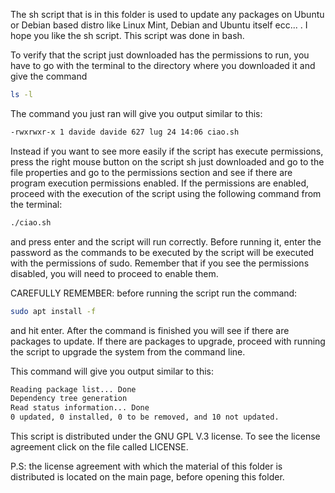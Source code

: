The sh script that is in this folder is used to update any packages on Ubuntu or Debian based
distro like Linux Mint, Debian and Ubuntu itself ecc... . I hope you like the sh script.
This script was done in bash. 

To verify that the script just downloaded has the permissions to run, you have to go with the terminal to the directory where you downloaded it and give the command

```bash
ls -l
```

The command you just ran will give you output similar to this:

```bash
-rwxrwxr-x 1 davide davide 627 lug 24 14:06 ciao.sh
```

Instead if you want to see more easily if the script has execute permissions, press the right mouse button on the script sh just downloaded and go to the file properties and go to the permissions section and see if there are program execution permissions enabled. If the permissions are enabled, proceed with the execution of the script using the following command from the terminal:

```bash
./ciao.sh
```

and press enter and the script will run correctly. Before running it, enter the password as the commands to be executed by the script will be executed with the permissions of sudo. Remember that if you see the permissions disabled, you will need to proceed to enable them.

CAREFULLY REMEMBER: before running the script run the command:

```bash
sudo apt install -f
```

and hit enter. After the command is finished you will see if there are packages to update. If there are packages to upgrade, proceed with running the script to upgrade the system from the command line. 

This command will give you output similar to this:

```bash
Reading package list... Done
Dependency tree generation      
Read status information... Done
0 updated, 0 installed, 0 to be removed, and 10 not updated.
```

This script is distributed under the GNU GPL V.3 license. To see the license agreement click on the file called LICENSE.



P.S: the license agreement with which the material of this folder is distributed is located on the main page, before opening this folder.
